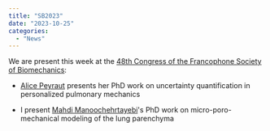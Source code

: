 ```yaml
---
title: "SB2023"
date: "2023-10-25"
categories: 
  - "News"
---
```


We are present this week at the [48th Congress of the Francophone Society of Biomechanics](https://sb2023-grenoble.sciencesconf.org):

- [Alice Peyraut](https://m3disim.saclay.inria.fr/people/alice-peyraut) presents her PhD work on uncertainty quantification in personalized pulmonary mechanics

- I present [Mahdi Manoochehrtayebi](https://m3disim.saclay.inria.fr/people/mahdi-manoochehrtayebi)'s PhD work on micro-poro-mechanical modeling of the lung parenchyma
